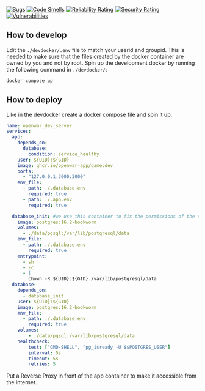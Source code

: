 
[![Bugs](https://sonarcloud.io/api/project_badges/measure?project=openwar-app_game&metric=bugs)](https://sonarcloud.io/summary/new_code?id=openwar-app_game)
[![Code Smells](https://sonarcloud.io/api/project_badges/measure?project=openwar-app_game&metric=code_smells)](https://sonarcloud.io/summary/new_code?id=openwar-app_game)
[![Reliability Rating](https://sonarcloud.io/api/project_badges/measure?project=openwar-app_game&metric=reliability_rating)](https://sonarcloud.io/summary/new_code?id=openwar-app_game)
[![Security Rating](https://sonarcloud.io/api/project_badges/measure?project=openwar-app_game&metric=security_rating)](https://sonarcloud.io/summary/new_code?id=openwar-app_game)
[![Vulnerabilities](https://sonarcloud.io/api/project_badges/measure?project=openwar-app_game&metric=vulnerabilities)](https://sonarcloud.io/summary/new_code?id=openwar-app_game)

## How to develop
Edit the `./devdocker/.env` file to match your userid and groupid. 
This is needed to make sure that the files created by the docker container are owned by you and not by root.
Spin up the development docker by running the following command in `./devdocker/`:
```bash
docker compose up
```

## How to deploy
Like in the devdocker create a docker compose file and spin it up.
```yml
name: openwar_dev_server
services:
  app:
    depends_on:
      database:
        condition: service_healthy
    user: ${UID}:${GID}
    image: ghcr.io/openwar-app/game:dev
    ports:
      - "127.0.0.1:3000:3000"
    env_file:
      - path: ./.database.env
        required: true
      - path: ./.app.env
        required: true

  database_init: #we use this container to fix the permissions of the database volume to make it usable for local user
    image: postgres:16.2-bookworm
    volumes:
      - ./data/pgsql:/var/lib/postgresql/data
    env_file:
      - path: ./.database.env
        required: true
    entrypoint:
      - sh
      - -c
      - |
        chown -R ${UID}:${GID} /var/lib/postgresql/data
  database:
    depends_on:
      - database_init
    user: ${UID}:${GID}
    image: postgres:16.2-bookworm
    env_file:
      - path: ./.database.env
        required: true
    volumes:
        - ./data/pgsql:/var/lib/postgresql/data
    healthcheck:
        test: ["CMD-SHELL", "pg_isready -U $$POSTGRES_USER"]
        interval: 5s
        timeout: 5s
        retries: 5

```

Put a Reverse Proxy in front of the app container to make it accessible from the internet.
